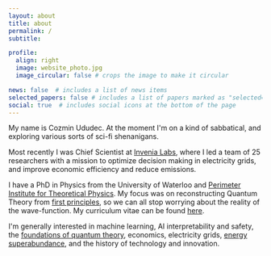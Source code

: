 ```yaml
---
layout: about
title: about
permalink: /
subtitle: 

profile:
  align: right
  image: website_photo.jpg
  image_circular: false # crops the image to make it circular

news: false  # includes a list of news items
selected_papers: false # includes a list of papers marked as "selected={true}"
social: true  # includes social icons at the bottom of the page
---
```


My name is Cozmin Ududec. At the moment I'm on a kind of sabbatical, and exploring various sorts of sci-fi shenanigans.

Most recently I was Chief Scientist at [Invenia Labs](https://www.invenia.ca/labs/), where I led a team of 25 researchers with a mission to optimize decision making in electricity grids, and improve economic efficiency and reduce emissions.  

I have a PhD in Physics from the University of Waterloo and [Perimeter Institute for Theoretical Physics](https://perimeterinstitute.ca/). My focus was on reconstructing Quantum Theory from [first principles](https://iopscience.iop.org/article/10.1088/1367-2630/16/12/123029/pdf), so we can all stop worrying about the reality of the wave-function. My curriculum vitae can be found [here](/assets/pdf/cv.pdf).

I'm generally interested in machine learning, AI interpretability and safety, the [foundations of quantum theory](https://arxiv.org/pdf/1807.08410.pdf), economics, electricity grids, [energy superabundance](https://worksinprogress.co/issue/making-energy-too-cheap-to-meter), and the history of technology and innovation.
